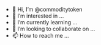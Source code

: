 - 👋 Hi, I’m @commoditytoken
- 👀 I’m interested in ...
- 🌱 I’m currently learning ...
- 💞️ I’m looking to collaborate on ...
- 📫 How to reach me ...

<!---
commoditytoken/commoditytoken is a ✨ special ✨ repository because its `README.md` (this file) appears on your GitHub profile.
You can click the Preview link to take a look at your changes.
--->

